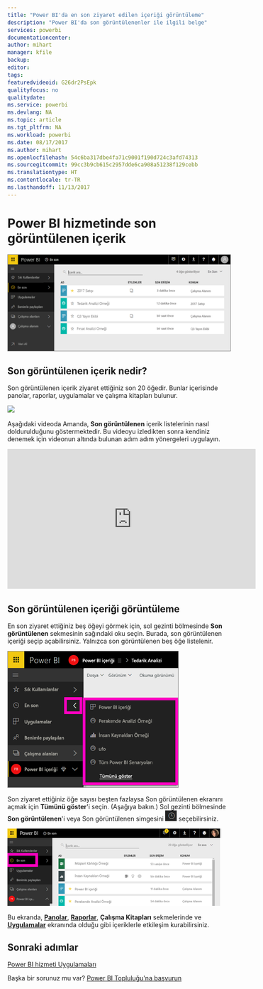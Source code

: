 ```yaml
---
title: "Power BI'da en son ziyaret edilen içeriği görüntüleme"
description: "Power BI'da son görüntülenenler ile ilgili belge"
services: powerbi
documentationcenter: 
author: mihart
manager: kfile
backup: 
editor: 
tags: 
featuredvideoid: G26dr2PsEpk
qualityfocus: no
qualitydate: 
ms.service: powerbi
ms.devlang: NA
ms.topic: article
ms.tgt_pltfrm: NA
ms.workload: powerbi
ms.date: 08/17/2017
ms.author: mihart
ms.openlocfilehash: 54c6ba317dbe4fa71c9001f190d724c3afd74313
ms.sourcegitcommit: 99cc3b9cb615c2957dde6ca908a51238f129cebb
ms.translationtype: HT
ms.contentlocale: tr-TR
ms.lasthandoff: 11/13/2017
---
```

# <a name="recent-content-in-power-bi-service"></a>Power BI hizmetinde **son görüntülenen** içerik
![](media/service-recent/power-bi-recent-screen.png)

## <a name="what-is-recent-content"></a>Son görüntülenen içerik nedir?
Son görüntülenen içerik ziyaret ettiğiniz son 20 öğedir.  Bunlar içerisinde panolar, raporlar, uygulamalar ve çalışma kitapları bulunur.

![](media/service-recent/power-bi-recent.png)

Aşağıdaki videoda Amanda, **Son görüntülenen** içerik listelerinin nasıl doldurulduğunu göstermektedir. Bu videoyu izledikten sonra kendiniz denemek için videonun altında bulunan adım adım yönergeleri uygulayın.

<iframe width="560" height="315" src="https://www.youtube.com/embed/G26dr2PsEpk" frameborder="0" allowfullscreen></iframe>

## <a name="display-recent-content"></a>Son görüntülenen içeriği görüntüleme
En son ziyaret ettiğiniz beş öğeyi görmek için, sol gezinti bölmesinde **Son görüntülenen** sekmesinin sağındaki oku seçin.  Burada, son görüntülenen içeriği seçip açabilirsiniz. Yalnızca son görüntülenen beş öğe listelenir.

![](media/service-recent/power-bi-recent-flyout-new.png)

Son ziyaret ettiğiniz öğe sayısı beşten fazlaysa Son görüntülenen ekranını açmak için **Tümünü göster**'i seçin. (Aşağıya bakın.) Sol gezinti bölmesinde **Son görüntülenen**'i veya Son görüntülenen simgesini ![](media/service-recent/power-bi-recent-icon.png) seçebilirsiniz.

![](media/service-recent/power-bi-recent-list.png)

Bu ekranda, [**Panolar**](service-dashboards.md), [**Raporlar**](service-reports.md), **Çalışma Kitapları** sekmelerinde ve [**Uygulamalar**](service-install-use-apps.md) ekranında olduğu gibi içeriklerle etkileşim kurabilirsiniz.

## <a name="next-steps"></a>Sonraki adımlar
[Power BI hizmeti Uygulamaları](service-install-use-apps.md)

Başka bir sorunuz mu var? [Power BI Topluluğu'na başvurun](http://community.powerbi.com/)

